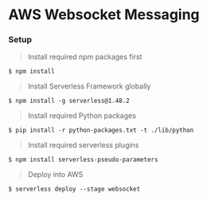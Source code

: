 # AWS Websocket Messaging

### Setup

> Install required npm packages first

```shell
$ npm install
```

> Install Serverless Framework globally

```shell
$ npm install -g serverless@1.48.2
```

> Install required Python packages

```shell
$ pip install -r python-packages.txt -t ./lib/python
```

> Install required serverless plugins

```shell
$ npm install serverless-pseudo-parameters
```

> Deploy into AWS

```shell
$ serverless deploy --stage websocket
```
